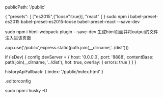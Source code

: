 publicPath: '/public'

{
  "presets": [
    ["es2015",{"loose":true}],
    "react"
  ]
}
sudo npm i babel-preset-es2015 babel-preset-es2015-loose babel-preset-react --save-dev

sudo npm i html-webpack-plugin --save-dev  生成html页面并将output的文件注入进该页面


app.use('/public',express.static(path.join(__dirname,'../dist')))

if (isDev) {
  config.devServer = {
    host: '0.0.0.0',
    port: '8888',
    contentBase: path.join(__dirname, '../dist'),
    hot: true,
    overlay: {
      errors: true
    }
  }
}


historyApiFallback: {
      index: '/public/index.html'
    }


.editorconfig

sudo npm i husky -D
